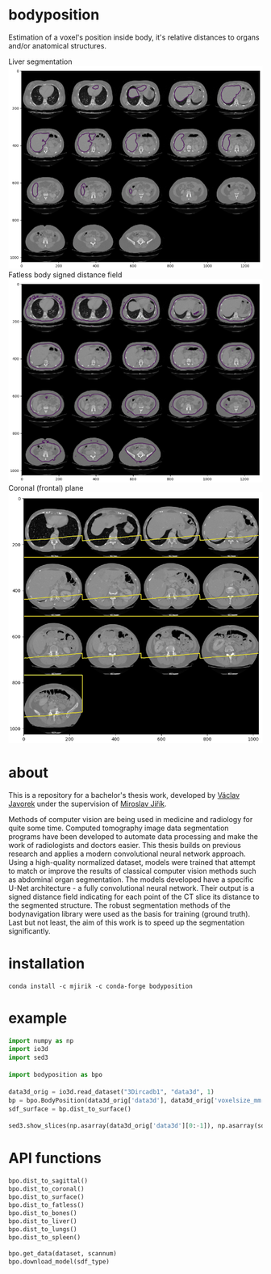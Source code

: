 # bodyposition

Estimation of a voxel's position inside body, it's relative distances to organs and/or anatomical structures.

Liver segmentation
![Liver segmentation](doc-img/liver-test2-2.png)
Fatless body signed distance field
![Fatless body signed distance field](doc-img/fatless-test2-2.png)
Coronal (frontal) plane
![Coronal (frontal) plane](doc-img/coronal-test1-2.png)

# about

This is a repository for a bachelor's thesis work, developed by [Václav Javorek](https://github.com/vjavorek) under the supervision of [Miroslav Jiřík](https://github.com/mjirik).

Methods of computer vision are being used in medicine and radiology for quite some time. Computed tomography image data segmentation programs have been developed to automate data processing and make the work of radiologists and doctors easier. This thesis builds on previous research and applies a modern convolutional neural network approach. Using a high-quality normalized dataset, models were trained that attempt to match or improve the results of classical computer vision methods such as abdominal organ segmentation. The models developed have a specific U-Net architecture - a fully convolutional neural network. Their output is a signed distance field indicating for each point of the CT slice its distance to the segmented structure. The robust segmentation methods of the bodynavigation library were used as the basis for training (ground truth). Last but not least, the aim of this work is to speed up the segmentation significantly.

# installation

    conda install -c mjirik -c conda-forge bodyposition

# example


```python
import numpy as np
import io3d
import sed3

import bodyposition as bpo

data3d_orig = io3d.read_dataset("3Dircadb1", "data3d", 1)
bp = bpo.BodyPosition(data3d_orig['data3d'], data3d_orig['voxelsize_mm'])
sdf_surface = bp.dist_to_surface()

sed3.show_slices(np.asarray(data3d_orig['data3d'][0:-1]), np.asarray(sdf_surface[0:-1]), slice_step=10, axis=0)
```

# API functions
    
    bpo.dist_to_sagittal()
    bpo.dist_to_coronal()
    bpo.dist_to_surface()
    bpo.dist_to_fatless()
    bpo.dist_to_bones()
    bpo.dist_to_liver()
    bpo.dist_to_lungs()
    bpo.dist_to_spleen()
    
    bpo.get_data(dataset, scannum)
    bpo.download_model(sdf_type)
